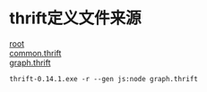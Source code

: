 # thrift定义文件来源

[root](https://github.com/vesoft-inc/nebula/tree/master/src/interface)  
[common.thrift](https://github.com/vesoft-inc/nebula/blob/master/src/interface/common.thrift)  
[graph.thrift](https://github.com/vesoft-inc/nebula/blob/master/src/interface/graph.thrift)

```shell
thrift-0.14.1.exe -r --gen js:node graph.thrift
```
